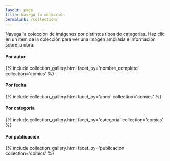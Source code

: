 ```yaml
---
layout: page
title: Navega la colección
permalink: /collection/
---
```


Navega la colección de imágenes por distintos tipos de categorías. Haz clic en un ítem de la colección para ver una imagen ampliada e información sobre la obra.

#### Por autor
{% include collection_gallery.html facet_by='nombre_completo' collection='comics' %}

#### Por fecha
{% include collection_gallery.html facet_by='anno' collection='comics' %}

#### Por categoría
{% include collection_gallery.html facet_by='categoria' collection='comics' %}

#### Por publicación
{% include collection_gallery.html facet_by='publicacion' collection='comics' %}
